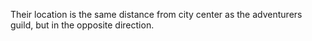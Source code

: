 Their location is the same distance from city center as the adventurers guild, but in the opposite direction.